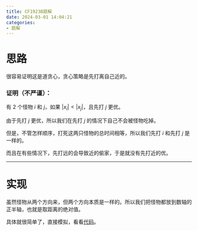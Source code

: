 ```yaml
---
title: CF1923B题解
date: 2024-03-01 14:04:21
categories:
- 题解
---
```


# 思路

很容易证明这是道贪心，贪心策略是先打离自己近的。

### 证明（不严谨）：

有 $2$ 个怪物 $i$ 和 $j$，如果 $\left | x_i \right| < \left | x_j \right |$，且先打 $j$ 更优。

由于先打 $j$ 更优，所以我们在先打 $j$ 的情况下自己不会被怪物吃掉。

但是，不管怎样顺序，打死这两只怪物的总时间相等，所以我们先打 $i$ 和先打 $j$ 是一样的。

而且在有些情况下，先打远的会导致近的偷家，于是就没有先打近的优。

<!--more-->

---

# 实现

虽然怪物从两个方向来，但两个方向本质是一样的。所以我们把怪物都放到数轴的正半轴，也就是取距离的绝对值。

具体就很简单了，直接模拟，看看[代码](https://codeforces.com/contest/1923/submission/247937836)。
